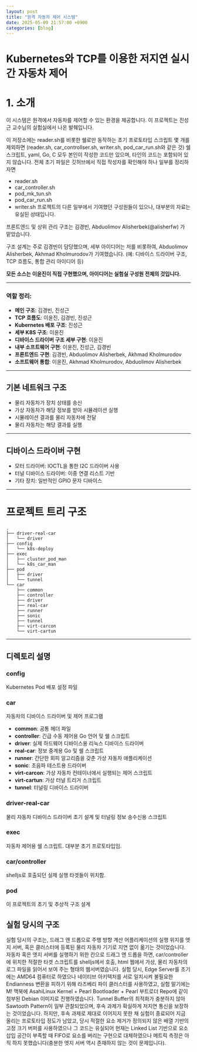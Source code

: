 ```yaml
---
layout: post
title: "원격 자동차 제어 시스템"
date: 2025-05-09 21:57:00 +0900
categories: [blog]
---
```

# Kubernetes와 TCP를 이용한 저지연 실시간 자동차 제어

# 1. 소개

이 시스템은 원격에서 자동차를 제어할 수 있는 환경을 제공합니다.
이 프로젝트는 진성근 교수님의 실험실에서 나온 발췌입니다.

이 저장소에는 reader.sh를 비롯한 쉘로만 동작하는 초기 프로토타입 스크립트 몇 개를 제외하면 (reader.sh, car\_controllser.sh, writer.sh, pod\_car\_run.sh와 같은 것) 쉘 스크립트, yaml, Go, C 모두 본인이 작성한 코드만 있으며, 타인의 코드는 포함되어 있지 않습니다.
전체 초기 파일은 깃허브에서 직접 작성자를 확인해야 하나 일부를 정리하자면
- reader.sh
- car\_controller.sh
- pod\_mk\_tun.sh
- pod\_car\_run.sh
- writer.sh
프로젝트의 다른 일부에서 기여했던 구성원들이 있으나, 대부분의 자료는 유실된 상태입니다.

프론트엔드 및 상위 관리 구조는 김경빈, Abduolimov Alisherbek(@alisherfw) 가 맡았습니다.

구조 설계는 주로 김경빈이 담당했으며, 세부 아이디어는 저를 비롯하여, Abduolimov Alisherbek, Akhmad Kholmurodov가 기여했습니다.
(예: 디바이스 드라이버 구조, TCP 흐름도, 통합 관리 아이디어 등)

**모든 소스는 이윤진이 직접 구현했으며, 아이디어는 실험실 구성원 전체의 것입니다.**

---

### 역할 정리:

- **메인 구조**: 김경빈, 진성근
- **TCP 흐름도**: 이윤진, 김경빈, 진성근
- **Kubernetes 배포 구조**: 진성근
- **세부 K8S 구조**: 이윤진
- **디바이스 드라이버 구조 세부 구현**: 이윤진
- **내부 소프트웨어 구현**: 이윤진, 진성근, 김경빈
- **프론트엔드 구현**: 김경빈, Abduolimov Alisherbek, Akhmad Kholmurodov
- **소프트웨어 통합**: 이윤진, Akhmad Kholmurodov, Abduolimov Alisherbek

---

## 기본 네트워크 구조

- 물리 자동차가 장치 상태를 송신
- 가상 자동차가 해당 정보를 받아 시뮬레이션 실행
- 시뮬레이션 결과를 물리 자동차에 전달
- 물리 자동차는 해당 결과를 실행

---

## 디바이스 드라이버 구현

- 모터 드라이버: IOCTL을 통한 I2C 드라이버 사용
- 터널 디바이스 드라이버: 이중 연결 리스트 기반
- 기타 장치: 일반적인 GPIO 문자 디바이스

---

# 프로젝트 트리 구조

```
.
├── driver-real-car
│   └── driver
├── config
│   └── k8s-deploy
├── exec
│   ├── cluster_pod_man
│   └── k8s_car_man
├── pod
│   ├── driver
│   └── tunnel
└── car
    ├── common
    ├── controller
    ├── driver
    ├── real-car
    ├── runner
    ├── sonic
    ├── tunnel
    ├── virt-carcon
    └── virt-cartun
```

---

## 디렉토리 설명

### config
Kubernetes Pod 배포 설정 파일

### car
자동차의 디바이스 드라이버 및 제어 프로그램

- **common**: 공통 헤더 파일
- **controller**: 긴급 수동 제어용 Go 언어 및 쉘 스크립트
- **driver**: 실제 하드웨어 디바이스용 리눅스 디바이스 드라이버
- **real-car**: 정보 중계용 Go 및 쉘 스크립트
- **runner**: 간단한 회피 알고리즘을 갖춘 가상 자동차 애플리케이션
- **sonic**: 초음파 테스트용 드라이버
- **virt-carcon**: 가상 자동차 컨테이너에서 실행되는 제어 스크립트
- **virt-cartun**: 가상 터널 트리거 스크립트
- **tunnel**: 터널링 디바이스 드라이버

### driver-real-car
물리 자동차 디바이스 드라이버 초기 설계 및 터널링 정보 송수신용 스크립트

### exec
자동차 제어용 쉘 스크립트. 대부분 초기 프로토타입임.
### car/controller
shelljs로 호출되던 실제 실행 타겟들이 위치함.

### pod
이 프로젝트의 초기 및 추상적 구조 설계

## 실험 당시의 구조
실험 당시의 구조는, 드래그 앤 드롭으로 주행 방향 계산 어플리케이션의 실행 위지를 엣지 서버, 혹은 클러스터에 등록된 물리 자동차 기기로 지연 없이 옮기는 것이었습니다.
자동차 혹은 엣지 서버를 실행하기 위한 칸으로 드래그 앤 드롭을 하면, car/controller에 위치한 적절한 타겟 스크립트를 shelljs에서 호출, html 웹에서 가상, 물리 자동차의 로그 파일을 읽어서 보여 주는 형태의 웹서버였습니다.
실험 당시, Edge Server를 초기에는 AMD64 컴퓨터로 하였으나 네이티브 아키텍처를 서로 일치시켜 불필요한 Endianness 변환을 피하기 위해 라즈베리 파이 클러스터를 사용하였고, 실험 말기에는 M! 맥북에 AsahiLinux Kernel + Pearl Bootloader + Pearl 부트로더 Repo에 같이 첨부된 Debian 이미지로 진행하였습니다.
Tunnel Buffer의 최적화가 충분하지 않아 Sawtooth Pattern이 일부 관찰되었으며, 후속 과제가 확실하게 저지연 통신을 보장하는 것이었습니다.
하지만, 후속 과제로 제대로 이어지지 못한 채 실험이 종료되어 지금 올리는 프로토타입 정도가 남았고, 당시 적절한 요소 제거가 정의되지 않은 배열 기반의 고정 크기 버퍼를 사용하였으나 그 코드는 유실되어 현재는 Linked List 기반으로 요소 삽입 공간이 부족할 때 FIFO로 요소를 버리는 구현으로 대체하였으나 메트릭 측정은 아직 하지 못했습니다(충분한 엣지 서버 역시 존재하지 않는 것이 문제입니다).
